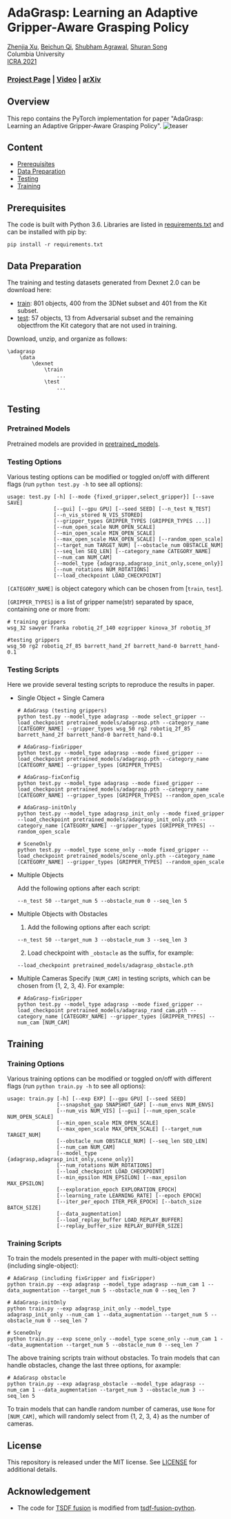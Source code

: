 # AdaGrasp:  Learning  an  Adaptive  Gripper-Aware  Grasping  Policy

[Zhenjia Xu](http://www.zhenjiaxu.com/),
[Beichun Qi](https://www.linkedin.com/in/beichun-qi/),
[Shubham Agrawal](https://submagr.github.io/),
[Shuran Song](https://www.cs.columbia.edu/~shurans/)
<br>
Columbia University
<br>
[ICRA 2021](https://www.ieee-icra.org/)

### [Project Page](https://adagrasp.cs.columbia.edu/) | [Video](https://youtu.be/MUawdWnQDyQ) | [arXiv](https://arxiv.org/abs/2011.14206)

## Overview
This repo contains the PyTorch implementation for paper "AdaGrasp:  Learning  an  Adaptive  Gripper-Aware  Grasping  Policy".
![teaser](figures/teaser.png)

## Content

- [Prerequisites](#prerequisites)
- [Data Preparation](#data-preparation)
- [Testing](#testing)
- [Training](#training)

## Prerequisites

The code is built with Python 3.6. Libraries are listed in [requirements.txt](requirements.txt) and can be installed with pip by:
```
pip install -r requirements.txt
```

## Data Preparation

The training and testing datasets generated from Dexnet 2.0 can be download here:
- [train](https://adagrasp.cs.columbia.edu/download/data/train.zip):  801 objects, 400 from the 3DNet subset and 401 from the Kit subset.
- [test](https://adagrasp.cs.columbia.edu/download/data/test.zip): 57 objects, 13 from Adversarial subset and the remaining objectfrom the Kit category that are not used in training.

Download, unzip, and organize as follows:
```
\adagrasp
    \data
        \dexnet
            \train
                ...
            \test
                ...
```

## Testing

### Pretrained Models
Pretrained models are provided in [pretrained_models](pretrained_models). 

### Testing Options
Various testing options can be modified or toggled on/off with different flags (run `python test.py -h` to see all options):
```
usage: test.py [-h] [--mode {fixed_gripper,select_gripper}] [--save SAVE]
               [--gui] [--gpu GPU] [--seed SEED] [--n_test N_TEST]
               [--n_vis_stored N_VIS_STORED]
               [--gripper_types GRIPPER_TYPES [GRIPPER_TYPES ...]]
               [--num_open_scale NUM_OPEN_SCALE]
               [--min_open_scale MIN_OPEN_SCALE]
               [--max_open_scale MAX_OPEN_SCALE] [--random_open_scale]
               [--target_num TARGET_NUM] [--obstacle_num OBSTACLE_NUM]
               [--seq_len SEQ_LEN] [--category_name CATEGORY_NAME]
               [--num_cam NUM_CAM]
               [--model_type {adagrasp,adagrasp_init_only,scene_only}]
               [--num_rotations NUM_ROTATIONS]
               [--load_checkpoint LOAD_CHECKPOINT]
```

`[CATEGORY_NAME]` is object category which can be chosen from [`train`, `test`].

`[GRIPPER_TYPES]` is a list of gripper name(str) separated by space, containing one or more from:
```
# training grippers
wsg_32 sawyer franka robotiq_2f_140 ezgripper kinova_3f robotiq_3f

#testing grippers
wsg_50 rg2 robotiq_2f_85 barrett_hand_2f barrett_hand-0 barrett_hand-0.1
```

### Testing Scripts
Here we provide several testing scripts to reproduce the results in paper.

- Single Object + Single Camera
    ```
    # AdaGrasp (testing grippers)
    python test.py --model_type adagrasp --mode select_gripper --load_checkpoint pretrained_models/adagrasp.pth --category_name [CATEGORY_NAME] --gripper_types wsg_50 rg2 robotiq_2f_85 barrett_hand_2f barrett_hand-0 barrett_hand-0.1

    # AdaGrasp-fixGripper
    python test.py --model_type adagrasp --mode fixed_gripper --load_checkpoint pretrained_models/adagrasp.pth --category_name [CATEGORY_NAME] --gripper_types [GRIPPER_TYPES]

    # AdaGrasp-fixConfig
    python test.py --model_type adagrasp --mode fixed_gripper --load_checkpoint pretrained_models/adagrasp.pth --category_name [CATEGORY_NAME] --gripper_types [GRIPPER_TYPES] --random_open_scale

    # AdaGrasp-initOnly
    python test.py --model_type adagrasp_init_only --mode fixed_gripper --load_checkpoint pretrained_models/adagrasp_init_only.pth --category_name [CATEGORY_NAME] --gripper_types [GRIPPER_TYPES] --random_open_scale

    # SceneOnly
    python test.py --model_type scene_only --mode fixed_gripper --load_checkpoint pretrained_models/scene_only.pth --category_name [CATEGORY_NAME] --gripper_types [GRIPPER_TYPES] --random_open_scale
    ```

- Multiple Objects

    Add the following options after each script:
    ```
    --n_test 50 --target_num 5 --obstacle_num 0 --seq_len 5
    ```

- Multiple Objects with Obstacles

    1. Add the following options after each script:
    ```
    --n_test 50 --target_num 3 --obstacle_num 3 --seq_len 3
    ```
    2. Load checkpoint with `_obstacle` as the suffix, for example:
    ```
    --load_checkpoint pretrained_models/adagrasp_obstacle.pth
    ```

- Multiple Cameras
    Specify `[NUM_CAM]` in testing scripts, which can be chosen from {1, 2, 3, 4}. For example:
    ```
    # AdaGrasp-fixGripper
    python test.py --model_type adagrasp --mode fixed_gripper --load_checkpoint pretrained_models/adagrasp_rand_cam.pth --category_name [CATEGORY_NAME] --gripper_types [GRIPPER_TYPES] --num_cam [NUM_CAM]
    ```

## Training

### Training Options
Various training options can be modified or toggled on/off with different flags (run `python train.py -h` to see all options):
```
usage: train.py [-h] [--exp EXP] [--gpu GPU] [--seed SEED]
                [--snapshot_gap SNAPSHOT_GAP] [--num_envs NUM_ENVS]
                [--num_vis NUM_VIS] [--gui] [--num_open_scale NUM_OPEN_SCALE]
                [--min_open_scale MIN_OPEN_SCALE]
                [--max_open_scale MAX_OPEN_SCALE] [--target_num TARGET_NUM]
                [--obstacle_num OBSTACLE_NUM] [--seq_len SEQ_LEN]
                [--num_cam NUM_CAM]
                [--model_type {adagrasp,adagrasp_init_only,scene_only}]
                [--num_rotations NUM_ROTATIONS]
                [--load_checkpoint LOAD_CHECKPOINT]
                [--min_epsilon MIN_EPSILON] [--max_epsilon MAX_EPSILON]
                [--exploration_epoch EXPLORATION_EPOCH]
                [--learning_rate LEARNING_RATE] [--epoch EPOCH]
                [--iter_per_epoch ITER_PER_EPOCH] [--batch_size BATCH_SIZE]
                [--data_augmentation]
                [--load_replay_buffer LOAD_REPLAY_BUFFER]
                [--replay_buffer_size REPLAY_BUFFER_SIZE]
```

### Training Scripts
To train the models presented in the paper with multi-object setting (including single-object):
```
# AdaGrasp (including fixGripper and fixGripper)
python train.py --exp adagrasp --model_type adagrasp --num_cam 1 --data_augmentation --target_num 5 --obstacle_num 0 --seq_len 7

# AdaGrasp-initOnly
python train.py --exp adagrasp_init_only --model_type adagrasp_init_only --num_cam 1 --data_augmentation --target_num 5 --obstacle_num 0 --seq_len 7

# SceneOnly
python train.py --exp scene_only --model_type scene_only --num_cam 1 --data_augmentation --target_num 5 --obstacle_num 0 --seq_len 7
```

The above training scripts train without obstacles. To train models that can handle obstacles, change the last three options, for axample:
```
# AdaGrasp obstacle
python train.py --exp adagrasp_obstacle --model_type adagrasp --num_cam 1 --data_augmentation --target_num 3 --obstacle_num 3 --seq_len 5
```
To train models that can handle random number of cameras, use `None` for `[NUM_CAM]`, which will randomly select from {1, 2, 3, 4} as the number of cameras.

## License

This repository is released under the MIT license. See [LICENSE](LICENSE) for additional details.

## Acknowledgement

- The code for [TSDF fusion](fusion.py) is modified from [tsdf-fusion-python](https://github.com/andyzeng/tsdf-fusion-python).
